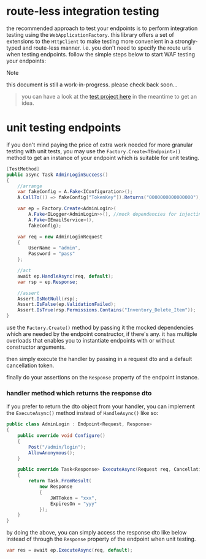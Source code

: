 # route-less integration testing

the recommended approach to test your endpoints is to perform integration testing using the `WebApplicationFactory`. 
this library offers a set of extensions to the `HttpClient` to make testing more convenient in a strongly-typed and route-less manner. 
i.e. you don't need to specify the route urls when testing endpoints. follow the simple steps below to start WAF testing your endpoints:

> [!NOTE]
> this document is still a work-in-progress.
> please check back soon...

> you can have a look at the [test project here](https://github.com/dj-nitehawk/FastEndpoints/tree/main/Test) in the meantime to get an idea.

# unit testing endpoints
if you don't mind paying the price of extra work needed for more granular testing with unit tests, you may use the `Factory.Create<TEndpoint>()` method to get an instance of your endpoint which is suitable for unit testing.

```csharp
[TestMethod]
public async Task AdminLoginSuccess()
{
    //arrange
    var fakeConfig = A.Fake<IConfiguration>();
    A.CallTo(() => fakeConfig["TokenKey"]).Returns("0000000000000000");

    var ep = Factory.Create<AdminLogin>(
        A.Fake<ILogger<AdminLogin>>(), //mock dependencies for injecting to the constructor
        A.Fake<IEmailService>(),
        fakeConfig);

    var req = new AdminLoginRequest
    {
        UserName = "admin",
        Password = "pass"
    };

    //act
    await ep.HandleAsync(req, default);
    var rsp = ep.Response;

    //assert
    Assert.IsNotNull(rsp);
    Assert.IsFalse(ep.ValidationFailed);
    Assert.IsTrue(rsp.Permissions.Contains("Inventory_Delete_Item"));
}
```

use the `Factory.Create()` method by passing it the mocked dependencies which are needed by the endpoint constructor, if there's any. it has multiple overloads that enables you to instantiate endpoints with or without constructor arguments.

then simply execute the handler by passing in a request dto and a default cancellation token.

finally do your assertions on the `Response` property of the endpoint instance.

### handler method which returns the response dto
if you prefer to return the dto object from your handler, you can implement the `ExecuteAsync()` method instead of `HandleAsync()` like so:
```csharp
public class AdminLogin : Endpoint<Request, Response>
{
    public override void Configure()
    {
        Post("/admin/login");
        AllowAnonymous();
    }

    public override Task<Response> ExecuteAsync(Request req, CancellationToken ct)
    {
        return Task.FromResult(
            new Response
            {
                JWTToken = "xxx",
                ExpiresOn = "yyy"
            });
    }
}
```

by doing the above, you can simply access the response dto like below instead of through the `Response` property of the endpoint when unit testing.

```csharp
var res = await ep.ExecuteAsync(req, default);
```